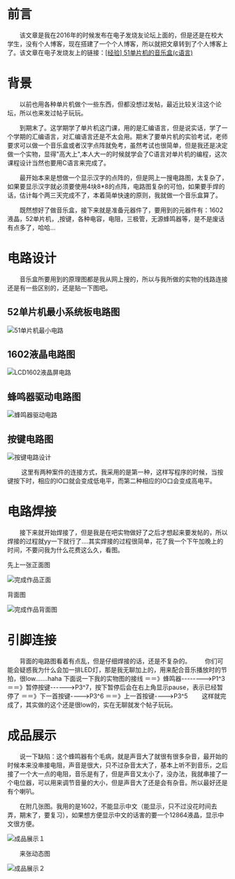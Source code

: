 # 前言
　　该文章是我在2016年的时候发布在电子发烧友论坛上面的，但是还是在校大学生，没有个人博客，现在搭建了一个个人博客，所以就把文章转到了个人博客上了。该文章在电子发烧友上的链接：[[经验] 51单片机的音乐盒(c语言)](http://bbs.elecfans.com/jishu_1102723_1_1.html "[经验] 51单片机的音乐盒(c语言)")
  
# 背景
　　以前也用各种单片机做个一些东西，但都没想过发帖，最近比较关注这个论坛，所以也来发过帖子玩玩。
  
　　到期末了。这学期学了单片机这门课，用的是汇编语言，但是说实话，学了一个学期的汇编语言，对汇编语言还是不太会用。期末了要单片机的实验考试，老师要求可以做一个音乐盒或者汉字点阵就免考，虽然考试也很简单，但是我还是决定做一个实物，显得"高大上",本人大一的时候就学会了C语言对单片机的编程，这次课程设计当然也要用C语言来完成了。
   
　　最开始本来是想做一个显示汉字的点阵的，但是网上一搜电路图，太复杂了，如果要显示汉字就必须要使用4块8*8的点阵，电路图复杂的可怕，如果要手焊的话，估计每个两三天完成不了，本着简单快速的原则，我就做一个音乐盒算了。
  
　　既然想好了做音乐盒，接下来就是准备元器件了，要用到的元器件有：1602液晶，52单片机，,按键，各种电容，电阻，三极管，无源蜂鸣器等，是不是废话有点多了，哈哈...
  
# 电路设计
　　音乐盒所要用到的原理图都是我从网上搜的，所以与我所做的实物的线路连接还是有一些区别的，还是贴一下图吧。
## 52单片机最小系统板电路图　
![51单片机最小电路](https://github.com/hehung/51_music_player/blob/master/img/51%E5%8D%95%E7%89%87%E6%9C%BA%E6%9C%80%E5%B0%8F%E7%94%B5%E8%B7%AF.jpg?raw=true "51单片机最小电路")
## 1602液晶电路图
![LCD1602液晶屏电路](http://bbs.elecfans.com/data/attachment/forum/201612/18/145152gd1jk13asdkdq423.jpg.thumb.jpg "LCD1602液晶屏电路")

## 蜂鸣器驱动电路图
![蜂鸣器驱动电路](https://github.com/hehung/51_music_player/blob/master/img/LCD1602%E6%B6%B2%E6%99%B6%E5%B1%8F%E7%94%B5%E8%B7%AF.jpg?raw=true "蜂鸣器驱动电路")

## 按键电路图
![按键电路设计](https://github.com/hehung/51_music_player/blob/master/img/%E8%9C%82%E9%B8%A3%E5%99%A8%E9%A9%B1%E5%8A%A8%E7%94%B5%E8%B7%AF.jpg?raw=true "按键电路设计")

　　 这里有两种案件的连接方式，我采用的是第一种，这样写程序的时候，当按键按下时，相应的IO口就会变成低电平，而第二种相应的IO口会变成高电平。

# 电路焊接
　　接下来就开始焊接了，但是我是在吧实物做好了之后才想起来要发帖的，所以焊接的过程就yy一下就行了....其实焊接的过程很简单，花了我一个下午加晚上的时间，不要问我为什么花费这么久，看图。
  
先上一张正面图

![完成作品正面](https://github.com/hehung/51_music_player/blob/master/img/%E5%AE%8C%E6%88%90%E4%BD%9C%E5%93%81%E6%AD%A3%E9%9D%A2.jpg?raw=true "完成作品正面")

背面图

![完成作品背面图](https://github.com/hehung/51_music_player/blob/master/img/%E5%AE%8C%E6%88%90%E4%BD%9C%E5%93%81%E8%83%8C%E9%9D%A2%E5%9B%BE.jpg?raw=true "完成作品背面图")

# 引脚连接
　　背面的电路图看着有点乱，但是仔细焊接的话，还是不复杂的。
　　你们可能会疑惑我为什么会加一排LED灯，那是我无聊加上的，用来配合音乐播放时的节拍，很low.......haha
下面说一下我的实物图的接线
＝＝》蜂鸣器-------->P1^3
＝＝》暂停按键------>P3^7，按下暂停后会在右上角显示pause，表示已经暂停了
＝＝》下一首按键---->P3^6
＝＝》上一首按键---->P3^5
　　这样就完成了，其实做的这个还是很low的，实在无聊就发个帖子玩玩。

# 成品展示
　　说一下缺陷：这个蜂鸣器有个毛病，就是声音大了就很有很多杂音，最开始的时候本来没串接电阻，声音是很大，只不过杂音太大了，基本上听不到音乐，之后接了一个大一点的电阻，音乐是有了，但是声音又太小了，没办法，我就串接了一个电位器，可以用来调节音量的大小，但是声音大了还是会有杂音。所以最好还是有个喇叭。

　　在附几张图。我用的是1602，不能显示中文（能显示，只不过没花时间去弄，期末了，要复习），如果想方便显示中文的话害的要一个12864液晶，显示中文很方便。
  
  ![成品展示１](https://github.com/hehung/51_music_player/blob/master/img/%E6%88%90%E5%93%81%E5%B1%95%E7%A4%BA%EF%BC%91.jpg?raw=true "成品展示１")

　　来张动态图

![成品展示２](https://github.com/hehung/51_music_player/blob/master/img/%E6%88%90%E5%93%81%E5%B1%95%E7%A4%BA%EF%BC%92.gif?raw=true "成品展示２")



